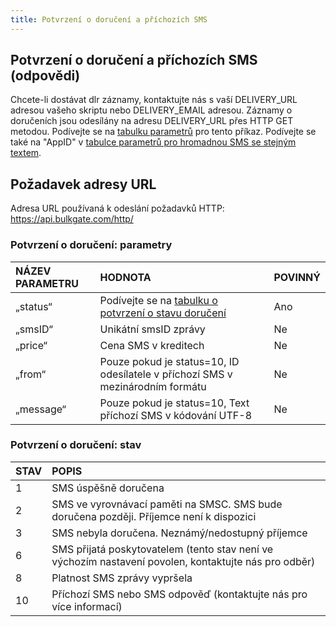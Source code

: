 ```yaml
---
title: Potvrzení o doručení a příchozích SMS
---
```


## Potvrzení o doručení a příchozích SMS (odpovědi)
Chcete-li dostávat dlr záznamy, kontaktujte nás s vaší DELIVERY_URL adresou vašeho skriptu nebo DELIVERY_EMAIL adresou. Záznamy o doručeních jsou odesílány na adresu DELIVERY_URL přes HTTP GET metodou. Podívejte se na [tabulku parametrů](#potvrzení-o-doručení-parametry) pro tento příkaz. Podívejte se také na "AppID" v [tabulce parametrů pro hromadnou SMS se stejným textem](http-low-level-api-send-bulk-sms-same-text.md#odeslání-hromadné-sms-se-stejným-textem-parametry).

## Požadavek adresy URL
Adresa URL používaná k odeslání požadavků HTTP: 
https://api.bulkgate.com/http/

### Potvrzení o doručení: parametry
|NÁZEV PARAMETRU|	HODNOTA|	POVINNÝ|
|:--- |:--- |:--- |
|„status“|	Podívejte se na [tabulku o potvrzení o stavu doručení](#potvrzení-o-doručení-stav)	|Ano|
|„smsID“|	Unikátní smsID zprávy|	Ne|
|„price“|	Cena SMS v kreditech	|Ne|
|„from“	|Pouze pokud je status=10, ID odesílatele v příchozí SMS v mezinárodním formátu|	Ne|
|„message“|	Pouze pokud je status=10, Text příchozí SMS v kódování UTF-8 |	Ne|

### Potvrzení o doručení: stav
|STAV|	POPIS|
|:--- |:--- |
|1	|SMS úspěšně doručena|
|2	|SMS ve vyrovnávací paměti na SMSC. SMS bude doručena později. Příjemce není k dispozici|
|3	|SMS nebyla doručena. Neznámý/nedostupný příjemce|
|6	|SMS přijatá poskytovatelem (tento stav není ve výchozím nastavení povolen, kontaktujte nás pro odběr)|
|8	|Platnost SMS zprávy vypršela|
|10|	Příchozí SMS nebo SMS odpověď (kontaktujte nás pro více informací)|

